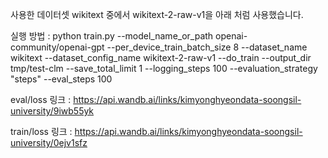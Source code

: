 사용한 데이터셋 wikitext 중에서 wikitext-2-raw-v1을 아래 처럼 사용했습니다.

실행 방법 :  python train.py --model_name_or_path openai-community/openai-gpt --per_device_train_batch_size 8 --dataset_name wikitext --dataset_config_name wikitext-2-raw-v1 --do_train --output_dir tmp/test-clm --save_total_limit 1 --logging_steps 100 --evaluation_strategy "steps" --eval_steps 100

eval/loss 링크 : https://api.wandb.ai/links/kimyonghyeondata-soongsil-university/9iwb55yk

train/loss 링크 : https://api.wandb.ai/links/kimyonghyeondata-soongsil-university/0ejv1sfz

